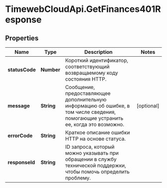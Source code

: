 # TimewebCloudApi.GetFinances401Response

## Properties

Name | Type | Description | Notes
------------ | ------------- | ------------- | -------------
**statusCode** | **Number** | Короткий идентификатор, соответствующий возвращаемому коду состояния HTTP. | 
**message** | **String** | Сообщение, предоставляющее дополнительную информацию об ошибке, в том числе сведения, помогающие устранить ее, когда это возможно. | [optional] 
**errorCode** | **String** | Краткое описание ошибки HTTP на основе статуса. | 
**responseId** | **String** | ID запроса, который можно указывать при обращении в службу технической поддержки, чтобы помочь определить проблему. | 



